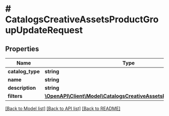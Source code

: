 # # CatalogsCreativeAssetsProductGroupUpdateRequest

## Properties

Name | Type | Description | Notes
------------ | ------------- | ------------- | -------------
**catalog_type** | **string** |  | [optional]
**name** | **string** |  | [optional]
**description** | **string** |  | [optional]
**filters** | [**\OpenAPI\Client\Model\CatalogsCreativeAssetsProductGroupFilters**](CatalogsCreativeAssetsProductGroupFilters.md) |  | [optional]

[[Back to Model list]](../../README.md#models) [[Back to API list]](../../README.md#endpoints) [[Back to README]](../../README.md)
